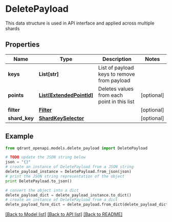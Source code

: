 # DeletePayload

This data structure is used in API interface and applied across multiple shards

## Properties
Name | Type | Description | Notes
------------ | ------------- | ------------- | -------------
**keys** | **List[str]** | List of payload keys to remove from payload | 
**points** | [**List[ExtendedPointId]**](ExtendedPointId.md) | Deletes values from each point in this list | [optional] 
**filter** | [**Filter**](Filter.md) |  | [optional] 
**shard_key** | [**ShardKeySelector**](ShardKeySelector.md) |  | [optional] 

## Example

```python
from qdrant_openapi.models.delete_payload import DeletePayload

# TODO update the JSON string below
json = "{}"
# create an instance of DeletePayload from a JSON string
delete_payload_instance = DeletePayload.from_json(json)
# print the JSON string representation of the object
print DeletePayload.to_json()

# convert the object into a dict
delete_payload_dict = delete_payload_instance.to_dict()
# create an instance of DeletePayload from a dict
delete_payload_form_dict = delete_payload.from_dict(delete_payload_dict)
```
[[Back to Model list]](../README.md#documentation-for-models) [[Back to API list]](../README.md#documentation-for-api-endpoints) [[Back to README]](../README.md)


